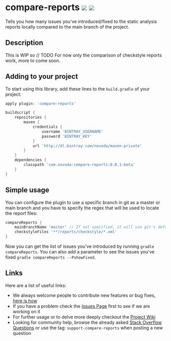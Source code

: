 # compare-reports [![](http://ci.novoda.com/buildStatus/icon?job=compare-reports)](http://ci.novoda.com/job/compare-reports/lastBuild/console) [![](https://raw.githubusercontent.com/novoda/novoda/master/assets/btn_apache_lisence.png)](LICENSE.txt)

Tells you how many issues you've introduced/fixed to the static analysis reports locally compared to the main branch of the project.


## Description

This is WIP so // TODO
For now only the comparison of checkstyle reports work, more to come soon.


## Adding to your project

To start using this library, add these lines to the `build.gradle` of your project:

```groovy
apply plugin: 'compare-reports'

buildscript {
    repositories {
        maven {
            credentials {
                username 'BINTRAY_USERNAME'
                password 'BINTRAY_KEY'
            }
            url 'http://dl.bintray.com/novoda/maven-private'
        }
    }
    dependencies {
        classpath 'com.novoda:compare-reports:0.0.1-beta'
    }
}
```


## Simple usage

You can configure the plugin to use a specific branch in git as a master or main branch and you have to specify the regex that will be used to locate the report files:

```groovy
compareReports {
    mainBranchName 'master' // If not specified, it will use git's default one
    checkstyleFiles '**/reports/checkstyle/*.xml'
}
```

Now you can get the list of issues you've introduced by running `gradle compareReports`. You can also add a parameter to see the issues you've fixed `gradle compareReports --PshowFixed`.


## Links

Here are a list of useful links:

 * We always welcome people to contribute new features or bug fixes, [here is how](https://github.com/novoda/novoda/blob/master/CONTRIBUTING.md)
 * If you have a problem check the [Issues Page](https://github.com/novoda/spikes/issues) first to see if we are working on it
 * For further usage or to delve more deeply checkout the [Project Wiki](https://github.com/novoda/spikes/wiki)
 * Looking for community help, browse the already asked [Stack Overflow Questions](http://stackoverflow.com/questions/tagged/support-compare-reports) or use the tag: `support-compare-reports` when posting a new question
